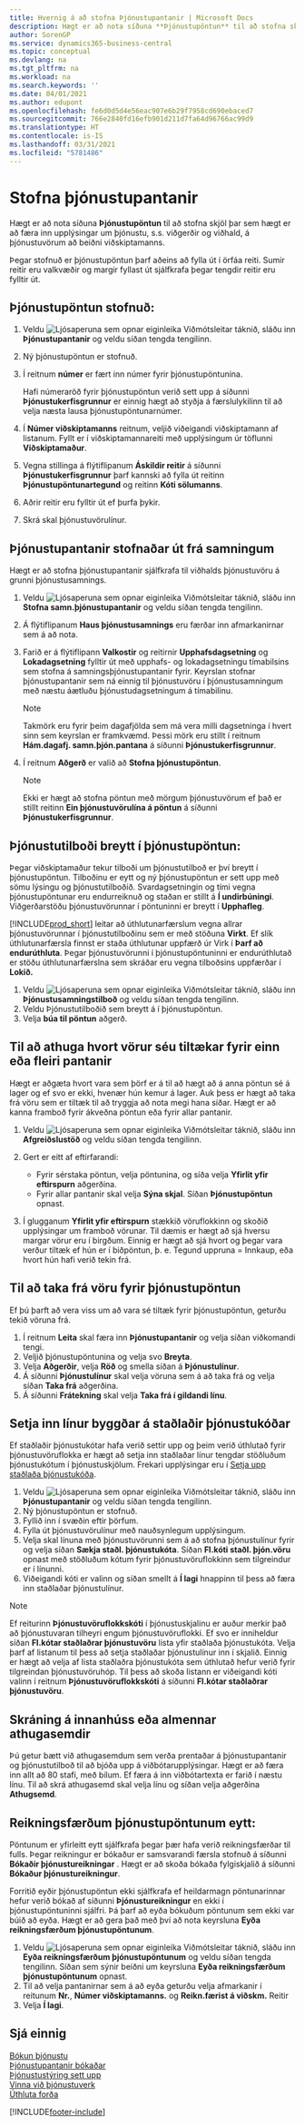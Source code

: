 ```yaml
---
title: Hvernig á að stofna Þjónustupantanir | Microsoft Docs
description: Hægt er að nota síðuna **Þjónustupöntun** til að stofna skjöl þar sem hægt er að færa inn upplýsingar um þjónustu, s.s. viðgerðir og viðhald, á þjónustuvörum að beiðni viðskiptamanns.
author: SorenGP
ms.service: dynamics365-business-central
ms.topic: conceptual
ms.devlang: na
ms.tgt_pltfrm: na
ms.workload: na
ms.search.keywords: ''
ms.date: 04/01/2021
ms.author: edupont
ms.openlocfilehash: fe6d0d5d4e56eac907e6b29f7958cd690ebaced7
ms.sourcegitcommit: 766e2840fd16efb901d211d7fa64d96766ac99d9
ms.translationtype: HT
ms.contentlocale: is-IS
ms.lasthandoff: 03/31/2021
ms.locfileid: "5781486"
---
```

# <a name="create-service-orders"></a>Stofna þjónustupantanir
Hægt er að nota síðuna **Þjónustupöntun** til að stofna skjöl þar sem hægt er að færa inn upplýsingar um þjónustu, s.s. viðgerðir og viðhald, á þjónustuvörum að beiðni viðskiptamanns.  

Þegar stofnuð er þjónustupöntun þarf aðeins að fylla út í örfáa reiti. Sumir reitir eru valkvæðir og margir fyllast út sjálfkrafa þegar tengdir reitir eru fylltir út.  

## <a name="to-create-a-service-order"></a>Þjónustupöntun stofnuð:    
1. Veldu ![Ljósaperuna sem opnar eiginleika Viðmótsleitar](media/ui-search/search_small.png "Segðu mér hvað þú vilt gera") táknið, sláðu inn **Þjónustupantanir** og veldu síðan tengda tengilinn.  
2. Ný þjónustupöntun er stofnuð.  
3. Í reitnum **númer** er fært inn númer fyrir þjónustupöntunina.  

     Hafi númeraröð fyrir þjónustupöntun verið sett upp á síðunni **Þjónustukerfisgrunnur** er einnig hægt að styðja á færslulykilinn til að velja næsta lausa þjónustupöntunarnúmer.  

4. Í **Númer viðskiptamanns** reitnum, veljið viðeigandi viðskiptamann af listanum. Fyllt er í viðskiptamannareiti með upplýsingum úr töflunni **Viðskiptamaður**.  

5. Vegna stillinga á flýtiflipanum **Áskildir reitir** á síðunni **Þjónustukerfisgrunnur** þarf kannski að fylla út reitinn **Þjónustupöntunartegund** og reitinn **Kóti sölumanns**.  
6. Aðrir reitir eru fylltir út ef þurfa þykir.  
7. Skrá skal þjónustuvörulínur.  

## <a name="to-create-a-service-order-from-a-contract"></a>Þjónustupantanir stofnaðar út frá samningum  
Hægt er að stofna þjónustupantanir sjálfkrafa til viðhalds þjónustuvöru á grunni þjónustusamnings.  

1. Veldu ![Ljósaperuna sem opnar eiginleika Viðmótsleitar](media/ui-search/search_small.png "Segðu mér hvað þú vilt gera") táknið, sláðu inn **Stofna samn.þjónustupantanir** og veldu síðan tengda tengilinn.  
2. Á flýtiflipanum **Haus þjónustusamnings** eru færðar inn afmarkanirnar sem á að nota.  
3. Farið er á flýtiflipann **Valkostir** og reitirnir **Upphafsdagsetning** og **Lokadagsetning** fylltir út með upphafs- og lokadagsetningu tímabilsins sem stofna á samningsþjónustupantanir fyrir. Keyrslan stofnar þjónustupantanir sem ná einnig til þjónustuvöru í þjónustusamningum með næstu áætluðu þjónustudagsetningum á tímabilinu.  

    > [!NOTE]  
    >  Takmörk eru fyrir þeim dagafjölda sem má vera milli dagsetninga í hvert sinn sem keyrslan er framkvæmd. Þessi mörk eru stillt í reitnum **Hám.dagafj. samn.þjón.pantana** á síðunni **Þjónustukerfisgrunnur**.  

4. Í reitnum **Aðgerð** er valið að **Stofna þjónustupöntun**.  
    > [!NOTE]  
    >  Ekki er hægt að stofna pöntun með mörgum þjónustuvörum ef það er stillt reitinn **Ein þjónustuvörulína á pöntun** á síðunni **Þjónustukerfisgrunnur**. 

## <a name="to-convert-a-service-quote-to-a-service-order"></a>Þjónustutilboði breytt í þjónustupöntun:
Þegar viðskiptamaður tekur tilboði um þjónustutilboð er því breytt í þjónustupöntun. Tilboðinu er eytt og ný þjónustupöntun er sett upp með sömu lýsingu og þjónustutilboðið. Svardagsetningin og tími vegna þjónustupöntunar eru endurreiknuð og staðan er stillt á **Í undirbúningi**. Viðgerðarstöðu þjónustuvörunnar í pöntuninni er breytt í **Upphafleg**.  

[!INCLUDE[prod_short](includes/prod_short.md)] leitar að úthlutunarfærslum vegna allrar þjónustuvörunnar í þjónustutilboðinu sem er með stöðuna **Virkt**. Ef slík úthlutunarfærsla finnst er staða úthlutunar uppfærð úr Virk í **Þarf að endurúthluta**. Þegar þjónustuvörunni í þjónustupöntuninni er endurúthlutað er stöðu úthlutunarfærslna sem skráðar eru vegna tilboðsins uppfærðar í **Lokið.**   

1. Veldu ![Ljósaperuna sem opnar eiginleika Viðmótsleitar](media/ui-search/search_small.png "Segðu mér hvað þú vilt gera") táknið, sláðu inn **Þjónustusamningstilboð** og veldu síðan tengda tengilinn.  
2. Veldu Þjónustutilboðið sem breytt á í þjónustupöntun.  
3. Velja **búa til pöntun** aðgerð.  

## <a name="to-check-item-availability-for-one-or-more-orders"></a>Til að athuga hvort vörur séu tiltækar fyrir einn eða fleiri pantanir  
Hægt er aðgæta hvort vara sem þörf er á til að hægt að á anna pöntun sé á lager og ef svo er ekki, hvenær hún kemur á lager. Auk þess er hægt að taka frá vöru sem er tiltæk til að tryggja að nota megi hana síðar. Hægt er að kanna framboð fyrir ákveðna pöntun eða fyrir allar pantanir.  

1.  Veldu ![Ljósaperuna sem opnar eiginleika Viðmótsleitar](media/ui-search/search_small.png "Segðu mér hvað þú vilt gera") táknið, sláðu inn **Afgreiðslustöð** og veldu síðan tengda tengilinn.  
2. Gert er eitt af eftirfarandi:  

    * Fyrir sérstaka pöntun, velja pöntunina, og síða velja **Yfirlit yfir eftirspurn** aðgerðina.  
    * Fyrir allar pantanir skal velja **Sýna skjal**. Síðan **Þjónustupöntun** opnast.  

3. Í glugganum **Yfirlit yfir eftirspurn** stækkið vöruflokkinn og skoðið upplýsingar um framboð vörunar. Til dæmis er hægt að sjá hversu margar vörur eru í birgðum. Einnig er hægt að sjá hvort og þegar vara verður tiltæk ef hún er í biðpöntun, þ. e. Tegund uppruna = Innkaup, eða hvort hún hafi verið tekin frá.

## <a name="to-reserve-an-item-for-a-service-order"></a>Til að taka frá vöru fyrir þjónustupöntun
Ef þú þarft að vera viss um að vara sé tiltæk fyrir þjónustupöntun, geturðu tekið vöruna frá.

1. Í reitnum **Leita** skal færa inn **Þjónustupantanir** og velja síðan viðkomandi tengi.  
2. Veljið þjónustupöntunina og velja svo **Breyta**.  
3. Velja **Aðgerðir**, velja **Röð** og smella síðan á **Þjónustulínur**.  
4. Á síðunni **Þjónustulínur** skal velja vöruna sem á að taka frá og velja síðan **Taka frá** aðgerðina.  
5. Á síðunni **Frátekning** skal velja **Taka frá í gildandi línu**.

## <a name="to-insert-lines-based-on-standard-service-codes"></a>Setja inn línur byggðar á staðlaðir þjónustukóðar  
Ef staðlaðir þjónustukótar hafa verið settir upp og þeim verið úthlutað fyrir þjónustuvöruflokka er hægt að setja inn staðlaðar línur tengdar stöðluðum þjónustukótum í þjónustuskjölum. Frekari upplýsingar eru í [Setja upp staðlaða þjónustukóða](service-how-setup-service-coding.md).   

1. Veldu ![Ljósaperuna sem opnar eiginleika Viðmótsleitar](media/ui-search/search_small.png "Segðu mér hvað þú vilt gera") táknið, sláðu inn **Þjónustupantanir** og veldu síðan tengda tengilinn.  
2. Ný þjónustupöntun er stofnuð.  
3. Fyllið inn í svæðin eftir þörfum.  
4. Fylla út þjónustuvörulínur með nauðsynlegum upplýsingum.  
5. Velja skal línuna með þjónustuvörunni sem á að stofna þjónustulínur fyrir og velja síðan **Sækja staðl. þjónustukóta**. Síðan **Fl.kóti staðl. þjón.vöru** opnast með stöðluðum kótum fyrir þjónustuvöruflokkinn sem tilgreindur er í línunni.  
6. Viðeigandi kóti er valinn og síðan smellt á **Í lagi** hnappinn til þess að færa inn staðlaðar þjónustulínur.  

> [!NOTE]  
>  Ef reiturinn **Þjónustuvöruflokkskóti** í þjónustuskjalinu er auður merkir það að þjónustuvaran tilheyri engum þjónustuvöruflokki. Ef svo er inniheldur síðan **Fl.kótar staðlaðrar þjónustuvöru** lista yfir staðlaða þjónustukóta. Velja þarf af listanum til þess að setja staðlaðar þjónustulínur inn í skjalið. Einnig er hægt að velja af lista staðlaðra þjónustukóta sem úthlutað hefur verið fyrir tilgreindan þjónustuvöruhóp. Til þess að skoða listann er viðeigandi kóti valinn í reitnum **Þjónustuvöruflokkskóti** á síðunni **Fl.kótar staðlaðrar þjónustuvöru**.  

## <a name="to-register-internal-or-public-comments"></a>Skráning á innanhúss eða almennar athugasemdir
Þú getur bætt við athugasemdum sem verða prentaðar á þjónustupantanir og þjónustutilboð til að bjóða upp á viðbótarupplýsingar. Hægt er að færa inn allt að 80 stafi, með bilum. Ef færa á inn viðbótartexta er farið í næstu línu. Til að skrá athugasemd skal velja línu og síðan velja aðgerðina **Athugsemd**.  

## <a name="to-delete-invoiced-service-orders"></a>Reikningsfærðum þjónustupöntunum eytt:  
Pöntunum er yfirleitt eytt sjálfkrafa þegar þær hafa verið reikningsfærðar til fulls. Þegar reikningur er bókaður er samsvarandi færsla stofnuð á síðunni **Bókaðir þjónustureikningar** . Hægt er að skoða bókaða fylgiskjalið á síðunni **Bókaður þjónustureikningur**.  

Forritið eyðir þjónustupöntun ekki sjálfkrafa ef heildarmagn pöntunarinnar hefur verið bókað af síðunni **Þjónustureikningur** en ekki í þjónustupöntuninni sjálfri. Þá þarf að eyða bókuðum pöntunum sem ekki var búið að eyða. Hægt er að gera það með því að nota keyrsluna **Eyða reikningsfærðum þjónustupöntunum**.  

1. Veldu ![Ljósaperuna sem opnar eiginleika Viðmótsleitar](media/ui-search/search_small.png "Segðu mér hvað þú vilt gera") táknið, sláðu inn **Eyða reikningsfærðum þjónustupöntunum** og veldu síðan tengda tengilinn. Síðan sem sýnir beiðni um keyrsluna **Eyða reikningsfærðum þjónustupöntunum** opnast.  
2. Til að velja pantanirnar sem á að eyða geturðu velja afmarkanir í reitunum **Nr.**, **Númer viðskiptamanns.** og **Reikn.færist á viðskm.** Reitir  
3. Velja **Í lagi**.  


## <a name="see-also"></a>Sjá einnig  
[Bókun þjónustu](service-service-posting.md)  
[Þjónustupantanir bókaðar](service-how-to-post-service-orders.md)  
[Þjónustustýring sett upp](service-setup-service.md)  
[Vinna við þjónustuverk](service-how-to-work-on-service-tasks.md)  
[Úthluta forða](service-how-to-allocate-resources.md)  


[!INCLUDE[footer-include](includes/footer-banner.md)]